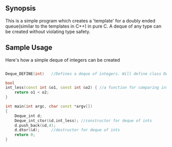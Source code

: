 ## Synopsis

This is a simple program which creates a 'template' for a doubly ended queue(similar to the templates in C++) in pure C. A deque of any type can be created without violating type safety.

## Sample Usage

Here's how a simple deque of integers can be created

```c++

Deque_DEFINE(int) 	//Defines a deque of integers. Will define class Deque_int

bool
int_less(const int &o1, const int &o2) { //a function for comparing integers
    return o1 < o2;
}

int main(int argc, char const *argv[])
{
	Deque_int d;
	Deque_int_ctor(&d,int_less); //constructor for deque of ints
	d.push_back(&d,4);
	d.dtor(&d); 	//destructor for deque of ints
	return 0;
}

```
